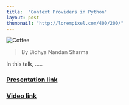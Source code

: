 ```yaml
---
title:  "Context Providers in Python"
layout: post
thumbnail: "http://lorempixel.com/400/200/"
---
```


![Coffee](http://lorempixel.com/400/200/)

> By Bidhya Nandan Sharma

In this talk, .....
 
### [Presentation link]()

### [Video link]()



